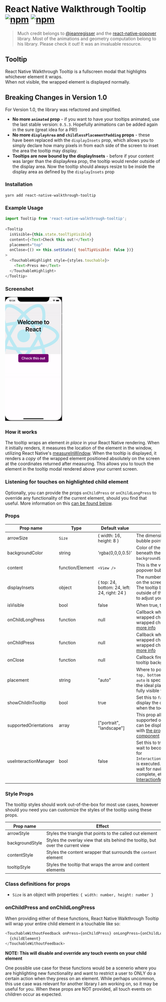 # React Native Walkthrough Tooltip [![npm](https://img.shields.io/npm/v/react-native-walkthrough-tooltip.svg)](https://www.npmjs.com/package/react-native-walkthrough-tooltip) [![npm](https://img.shields.io/npm/dm/react-native-walkthrough-tooltip.svg)](https://www.npmjs.com/package/react-native-walkthrough-tooltip)

> Much credit belongs to [@jeanregisser](https://github.com/jeanregisser) and the [react-native-popover](https://github.com/jeanregisser/react-native-popover) library. Most of the animations and geometry computation belong to his library. Please check it out! It was an invaluable resource.

## Tooltip

React Native Walkthrough Tooltip is a fullscreen modal that highlights whichever element it wraps.\
When not visible, the wrapped element is displayed normally.

## Breaking Changes in Version 1.0

For Version 1.0, the library was refactored and simplified. 

- **No more `animated` prop** - if you want to have your tooltips animated, use the last stable version: `0.5.3`. Hopefully animations can be added again in the sure (great idea for a PR!)
- **No more `displayArea` and `childlessPlacementPadding` props** - these have been replaced with the `displayInsets` prop, which allows you to simply declare how many pixels in from each side of the screen to inset the area the tooltip may display.
- **Tooltips are now bound by the displayInsets** - before if your content was larger than the displayArea prop, the tooltip would render outside of the display area. Now the tooltip should always resize to be inside the display area as defined by the `displayInsets` prop

 

### Installation

```
yarn add react-native-walkthrough-tooltip
```

### Example Usage

```js
import Tooltip from 'react-native-walkthrough-tooltip';

<Tooltip
  isVisible={this.state.toolTipVisible}
  content={<Text>Check this out!</Text>}
  placement="top"
  onClose={() => this.setState({ toolTipVisible: false })}
>
  <TouchableHighlight style={styles.touchable}>
    <Text>Press me</Text>
  </TouchableHighlight>
</Tooltip>
```

### Screenshot

<img height ="400" src="example.gif" />

### How it works

The tooltip wraps an element _in place_ in your React Native rendering. When it initially renders, it measures the location of the element in the window, utilizing React Native's
[measureInWindow](https://facebook.github.io/react-native/docs/direct-manipulation.html#measureinwindowcallback). When the tooltip is displayed, it renders a _copy_ of the wrapped element positioned absolutely on the screen at the coordinates returned after measuring. This allows you to touch the element in the tooltip modal rendered above your current screen.

### Listening for touches on highlighted child element

Optionally, you can provide the props `onChildPress` or `onChildLongPress` to override any functionality of the current element, should you find that useful. More information on this [can be found below](onPress).

### Props

| Prop name        | Type             | Default value                          | Description                                                                                                                                                                                                    |
| ---------------- | ---------------- | -------------------------------------- | -------------------------------------------------------------------------------------------------------------------------------------------------------------------------------------------------------------- |
| arrowSize        | `Size`           | { width: 16, height: 8 }               | The dimensions of the arrow on the bubble pointing to the highlighted element                                                                                                                                  |
| backgroundColor  | string           | 'rgba(0,0,0,0.5)'                      | Color of the fullscreen background beneath the tooltip. **_Overrides_** the `backgroundStyle` prop                                                                                                             |
| content          | function/Element | `<View />`                             | This is the view displayed in the tooltip popover bubble                                                                                                                                                       |
| displayInsets | object | { top: 24, bottom: 24, left: 24, right: 24 } | The number of pixels to inset the tooltip on the screen (think of it like padding). The tooltip bubble should never render outside of these insets, so you may need to adjust your `content` accordingly |
| isVisible        | bool             | false                                  | When true, tooltip is displayed                                                                                                                                                                                |
| onChildLongPress | function         | null                                   | Callback when user long presses on wrapped child. **_Overrides_** any touches in wrapped child element. [See below for more info](onPress)                                                                     |
| onChildPress     | function         | null                                   | Callback when user long presses on wrapped child. **_Overrides_** any touches in wrapped child element. [See below for more info](onPress)                                                                     |
| onClose          | function         | null                                   | Callback fired when the user taps the tooltip background overlay                                                                                                                                               |
| placement        | string           | "auto"                                 | Where to position the tooltip - options: `top, bottom, left, right, auto`. When `auto` is specified, the library will determine the ideal placement so that the popover is fully visible within `displayArea`. |
| showChildInTooltip | bool | true | Set this to `false` if you do NOT want to display the child alongside the tooltip when the tooltip is visible |
| supportedOrientations | array | ["portrait", "landscape"] | This prop allows you to control the supported orientations the tooltip modal can be displayed. It correlates directly with [the prop for React Native's Modal component](https://facebook.github.io/react-native/docs/modal#supportedorientations) |
| useInteractionManager | bool | false | Set this to true if you want the tooltip to wait to become visible until the callback for `InteractionManager.runAfterInteractions` is executed. Can be useful if you need to wait for navigation transitions to complete, etc. [See docs on InteractionManager here](https://facebook.github.io/react-native/docs/interactionmanager)

### Style Props

The tooltip styles should work out-of-the-box for most use cases, however should you need you can customize the styles of the tooltip using these props.

| Prop name       | Effect                                                                          |
| --------------- | ------------------------------------------------------------------------------- |
| arrowStyle      | Styles the triangle that points to the called out element                       |
| backgroundStyle | Styles the overlay view that sits behind the tooltip, but over the current view |
| contentStyle    | Styles the content wrapper that surrounds the `content` element                 |
| tooltipStyle    | Styles the tooltip that wraps the arrow and content elements                    |

### Class definitions for props

* `Size` is an object with properties: `{ width: number, height: number }`

<a name="onPress"></a>

### onChildPress and onChildLongPress

When providing either of these functions, React Native Walkthrough Tooltip will wrap your entire child element in a touchable like so:

```js
<TouchableWithoutFeedback onPress={onChildPress} onLongPress={onChildLongPress}>
  {childElement}
</TouchableWithoutFeedback>
```

**NOTE: This will disable and override any touch events on your child element**

One possible use case for these functions would be a scenerio where you are highlighting new functionality and want to restrict a user to ONLY do a certain action when they press on an element. While perhaps uncommon, this use case was relevant for another library I am working on, so it may be useful for you. When these props are NOT provided, all touch events on children occur as expected.
